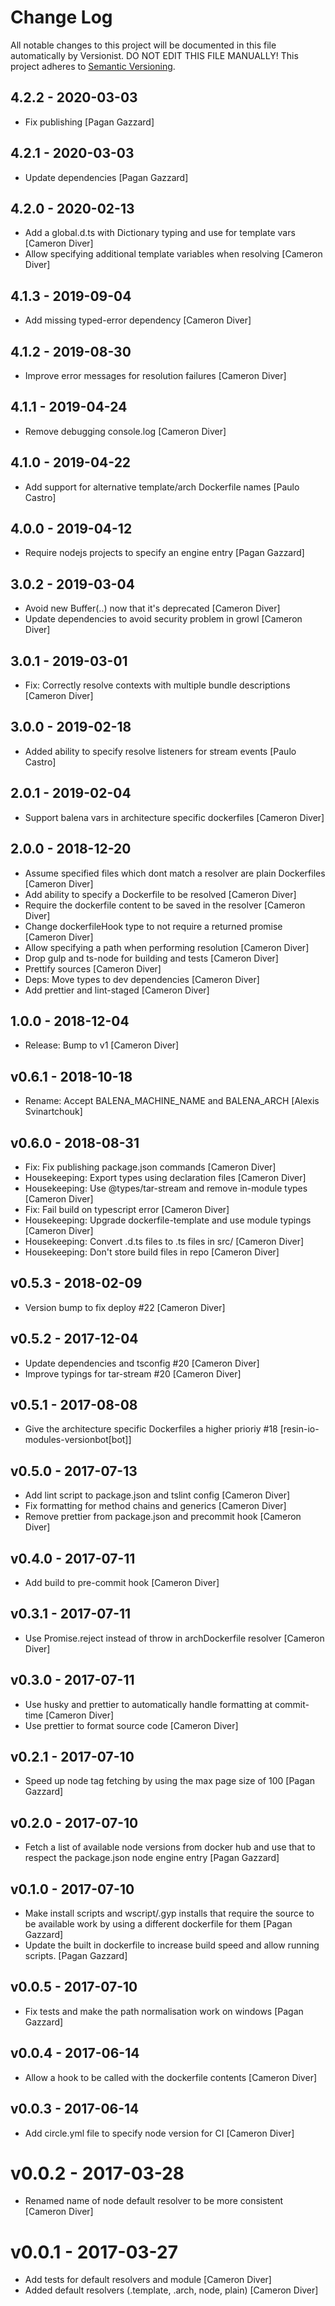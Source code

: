 # Change Log

All notable changes to this project will be documented in this file
automatically by Versionist. DO NOT EDIT THIS FILE MANUALLY!
This project adheres to [Semantic Versioning](http://semver.org/).

## 4.2.2 - 2020-03-03

* Fix publishing [Pagan Gazzard]

## 4.2.1 - 2020-03-03

* Update dependencies [Pagan Gazzard]

## 4.2.0 - 2020-02-13

* Add a global.d.ts with Dictionary<T> typing and use for template vars [Cameron Diver]
* Allow specifying additional template variables when resolving [Cameron Diver]

## 4.1.3 - 2019-09-04

* Add missing typed-error dependency [Cameron Diver]

## 4.1.2 - 2019-08-30

* Improve error messages for resolution failures [Cameron Diver]

## 4.1.1 - 2019-04-24

* Remove debugging console.log [Cameron Diver]

## 4.1.0 - 2019-04-22

* Add support for alternative template/arch Dockerfile names [Paulo Castro]

## 4.0.0 - 2019-04-12

* Require nodejs projects to specify an engine entry [Pagan Gazzard]

## 3.0.2 - 2019-03-04

* Avoid new Buffer(..) now that it's deprecated [Cameron Diver]
* Update dependencies to avoid security problem in growl [Cameron Diver]

## 3.0.1 - 2019-03-01

* Fix: Correctly resolve contexts with multiple bundle descriptions [Cameron Diver]

## 3.0.0 - 2019-02-18

* Added ability to specify resolve listeners for stream events [Paulo Castro]

## 2.0.1 - 2019-02-04

* Support balena vars in architecture specific dockerfiles [Cameron Diver]

## 2.0.0 - 2018-12-20

* Assume specified files which dont match a resolver are plain Dockerfiles [Cameron Diver]
* Add ability to specify a Dockerfile to be resolved [Cameron Diver]
* Require the dockerfile content to be saved in the resolver [Cameron Diver]
* Change dockerfileHook type to not require a returned promise [Cameron Diver]
* Allow specifying a path when performing resolution [Cameron Diver]
* Drop gulp and ts-node for building and tests [Cameron Diver]
* Prettify sources [Cameron Diver]
* Deps: Move types to dev dependencies [Cameron Diver]
* Add prettier and lint-staged [Cameron Diver]

## 1.0.0 - 2018-12-04

* Release: Bump to v1 [Cameron Diver]

## v0.6.1 - 2018-10-18

* Rename: Accept BALENA_MACHINE_NAME and BALENA_ARCH [Alexis Svinartchouk]

## v0.6.0 - 2018-08-31

* Fix: Fix publishing package.json commands [Cameron Diver]
* Housekeeping: Export types using declaration files [Cameron Diver]
* Housekeeping: Use @types/tar-stream and remove in-module types [Cameron Diver]
* Fix: Fail build on typescript error [Cameron Diver]
* Housekeeping: Upgrade dockerfile-template and use module typings [Cameron Diver]
* Housekeeping: Convert .d.ts files to .ts files in src/ [Cameron Diver]
* Housekeeping: Don't store build files in repo [Cameron Diver]

## v0.5.3 - 2018-02-09

* Version bump to fix deploy #22 [Cameron Diver]

## v0.5.2 - 2017-12-04

* Update dependencies and tsconfig #20 [Cameron Diver]
* Improve typings for tar-stream #20 [Cameron Diver]

## v0.5.1 - 2017-08-08

* Give the architecture specific Dockerfiles a higher prioriy #18 [resin-io-modules-versionbot[bot]]

## v0.5.0 - 2017-07-13

* Add lint script to package.json and tslint config [Cameron Diver]
* Fix formatting for method chains and generics [Cameron Diver]
* Remove prettier from package.json and precommit hook [Cameron Diver]

## v0.4.0 - 2017-07-11

* Add build to pre-commit hook [Cameron Diver]

## v0.3.1 - 2017-07-11

* Use Promise.reject instead of throw in archDockerfile resolver [Cameron Diver]

## v0.3.0 - 2017-07-11

* Use husky and prettier to automatically handle formatting at commit-time [Cameron Diver]
* Use prettier to format source code [Cameron Diver]

## v0.2.1 - 2017-07-10

* Speed up node tag fetching by using the max page size of 100 [Pagan Gazzard]

## v0.2.0 - 2017-07-10

* Fetch a list of available node versions from docker hub and use that to respect the package.json node engine entry [Pagan Gazzard]

## v0.1.0 - 2017-07-10

* Make install scripts and wscript/.gyp installs that require the source to be available work by using a different dockerfile for them [Pagan Gazzard]
* Update the built in dockerfile to increase build speed and allow running scripts. [Pagan Gazzard]

## v0.0.5 - 2017-07-10

* Fix tests and make the path normalisation work on windows [Pagan Gazzard]

## v0.0.4 - 2017-06-14

* Allow a hook to be called with the dockerfile contents [Cameron Diver]

## v0.0.3 - 2017-06-14

* Add circle.yml file to specify node version for CI [Cameron Diver]

# v0.0.2 - 2017-03-28

* Renamed name of node default resolver to be more consistent [Cameron Diver]

# v0.0.1 - 2017-03-27

* Add tests for default resolvers and module [Cameron Diver]
* Added default resolvers (.template, .arch, node, plain) [Cameron Diver]
